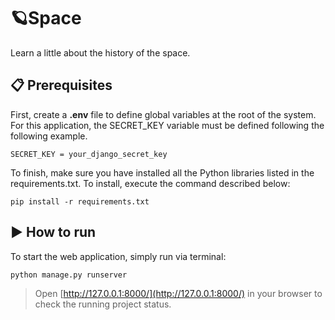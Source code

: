 # 🪐Space

Learn a little about the history of the space.

## 📋 Prerequisites

First, create a **.env** file to define global variables at the root of the system. For this application, the SECRET_KEY variable must be defined following the following example.

```
SECRET_KEY = your_django_secret_key
```
To finish, make sure you have installed all the Python libraries listed in the requirements.txt. To install, execute the command described below:

```
pip install -r requirements.txt
```

## ▶️ How to run

To start the web application, simply run via terminal:

```
python manage.py runserver
```

> Open [http://127.0.0.1:8000/](http://127.0.0.1:8000/) in your browser to check the running project status.
